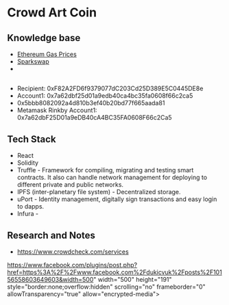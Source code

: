 # Crowd Art Coin
## Knowledge base
* [Ethereum Gas Prices](https://medium.com/the-notice-board/silent-but-deadly-the-mystery-of-ethereum-gas-prices-d9c19b86ce71)
* [Sparkswap](https://sparkswap.com/)
* 

##
* Recipient: 0xF82A2FD6f9379077dC203Cd25D389E5C0445DE8e
* Account1: 0x7a62dbf25d01a9edb40ca4bc35fa0608f66c2ca5
* 0x5bbb8082092a4d810b3ef40b20bd77f665aada81
* Metamask Rinkby Account1: 0x7a62dbF25D01a9eDB40cA4BC35FA0608F66c2Ca5

## Tech Stack
* React
* Solidity
* Truffle - Framework for compiling, migrating and testing smart contracts.  It also can handle network management for deploying to different private and public networks.
* IPFS (inter-planetary file system) - Decentralized storage.
* uPort - Identity management, digitally sign transactions and easy login to dapps.
* Infura - 

## Research and Notes
* https://www.crowdcheck.com/services

https://www.facebook.com/plugins/post.php?href=https%3A%2F%2Fwww.facebook.com%2Fdukicvuk%2Fposts%2F10156558603649603&width=500" width="500" height="191" style="border:none;overflow:hidden" scrolling="no" frameborder="0" allowTransparency="true" allow="encrypted-media"></iframe>
